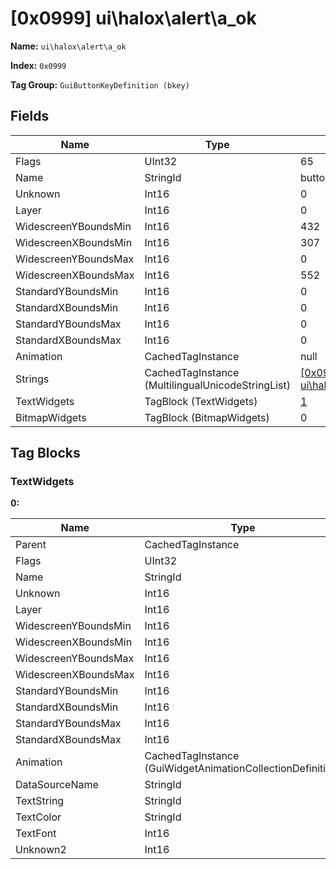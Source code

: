 # [0x0999] ui\halox\alert\a_ok

**Name:** ```ui\halox\alert\a_ok```

**Index:** ```0x0999```

**Tag Group:** ```GuiButtonKeyDefinition (bkey)```

## Fields

Name	| Type	| Value
---	|---	|---	|
Flags	|UInt32	|65
Name	|StringId	|button_key_a_ok
Unknown	|Int16	|0
Layer	|Int16	|0
WidescreenYBoundsMin	|Int16	|432
WidescreenXBoundsMin	|Int16	|307
WidescreenYBoundsMax	|Int16	|0
WidescreenXBoundsMax	|Int16	|552
StandardYBoundsMin	|Int16	|0
StandardXBoundsMin	|Int16	|0
StandardYBoundsMax	|Int16	|0
StandardXBoundsMax	|Int16	|0
Animation	|CachedTagInstance	|null
Strings	|CachedTagInstance (MultilingualUnicodeStringList)	|[[0x0989] ui\halox\alert\strings](../MultilingualUnicodeStringList/0989.md)
TextWidgets	|TagBlock (TextWidgets)	|[1](#textwidgets)
BitmapWidgets	|TagBlock (BitmapWidgets)	|0


## Tag Blocks

### TextWidgets

**0:**

Name	| Type	| Value
---	|---	|---	|
Parent	|CachedTagInstance	|null
Flags	|UInt32	|65545
Name	|StringId	|
Unknown	|Int16	|0
Layer	|Int16	|10
WidescreenYBoundsMin	|Int16	|2
WidescreenXBoundsMin	|Int16	|72
WidescreenYBoundsMax	|Int16	|32
WidescreenXBoundsMax	|Int16	|423
StandardYBoundsMin	|Int16	|0
StandardXBoundsMin	|Int16	|0
StandardYBoundsMax	|Int16	|0
StandardXBoundsMax	|Int16	|0
Animation	|CachedTagInstance (GuiWidgetAnimationCollectionDefinition)	|[[0x0784] 0x00000784](../GuiWidgetAnimationCollectionDefinition/0784.md)
DataSourceName	|StringId	|
TextString	|StringId	|button_key_a_ok
TextColor	|StringId	|
TextFont	|Int16	|1
Unknown2	|Int16	|0


